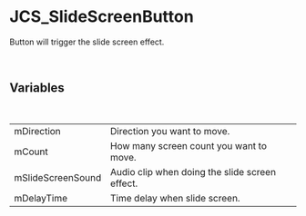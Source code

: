 <div id="content-header">
  <h1>JCS_SlideScreenButton</h1>
</div>

<p>
  Button will trigger the slide screen effect.
</p>


<br/>
<h2>Variables</h2>
<br/>

<table>
  <tr>
    <td>mDirection</td>
    <td>Direction you want to move.</td>
  </tr>
  <tr>
    <td>mCount</td>
    <td>How many screen count you want to move.</td>
  </tr>
  <tr>
    <td>mSlideScreenSound</td>
    <td>Audio clip when doing the slide screen effect.</td>
  </tr>
  <tr>
    <td>mDelayTime</td>
    <td>Time delay when slide screen.</td>
  </tr>
</table>
